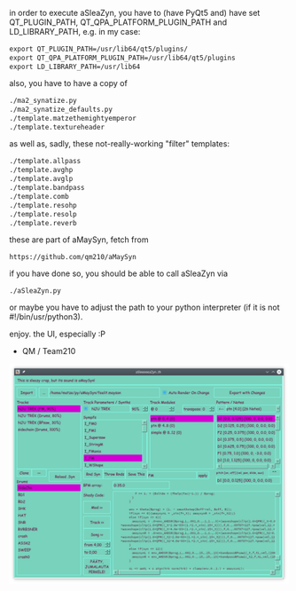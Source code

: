 in order to execute aSleaZyn, you have to (have PyQt5 and) have set QT_PLUGIN_PATH, QT_QPA_PLATFORM_PLUGIN_PATH and LD_LIBRARY_PATH, e.g. in my case:

	export QT_PLUGIN_PATH=/usr/lib64/qt5/plugins/
	export QT_QPA_PLATFORM_PLUGIN_PATH=/usr/lib64/qt5/plugins
	export LD_LIBRARY_PATH=/usr/lib64

also, you have to have a copy of

	./ma2_synatize.py
	./ma2_synatize_defaults.py
	./template.matzethemightyemperor
	./template.textureheader

as well as, sadly, these not-really-working "filter" templates:

	./template.allpass
	./template.avghp
	./template.avglp
	./template.bandpass
	./template.comb
	./template.resohp
	./template.resolp
	./template.reverb


these are part of aMaySyn, fetch from

	https://github.com/qm210/aMaySyn

if you have done so, you should be able to call aSleaZyn via

	./aSleaZyn.py

or maybe you have to adjust the path to your python interpreter (if it is not #!/bin/usr/python3).

enjoy. the UI, especially :P

- QM / Team210

![it is sleeeeeazy!](https://github.com/qm210/aSleaZyn/blob/master/preview_Sep17.png?raw=true)
